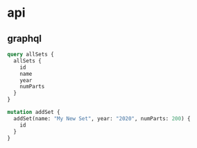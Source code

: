 # api

## graphql

```graphql
query allSets {
  allSets {
    id
    name
    year
    numParts
  }
}

mutation addSet {
  addSet(name: "My New Set", year: "2020", numParts: 200) {
    id
  }
}
```
